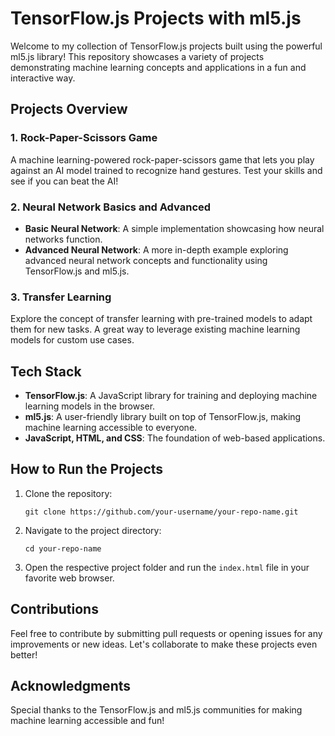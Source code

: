 # TensorFlow.js Projects with ml5.js

Welcome to my collection of TensorFlow.js projects built using the powerful ml5.js library! This repository showcases a variety of projects demonstrating machine learning concepts and applications in a fun and interactive way.

## Projects Overview

### 1. **Rock-Paper-Scissors Game**
   A machine learning-powered rock-paper-scissors game that lets you play against an AI model trained to recognize hand gestures. Test your skills and see if you can beat the AI!

### 2. **Neural Network Basics and Advanced**
   - **Basic Neural Network**: A simple implementation showcasing how neural networks function.
   - **Advanced Neural Network**: A more in-depth example exploring advanced neural network concepts and functionality using TensorFlow.js and ml5.js.

### 3. **Transfer Learning**
   Explore the concept of transfer learning with pre-trained models to adapt them for new tasks. A great way to leverage existing machine learning models for custom use cases.

## Tech Stack
- **TensorFlow.js**: A JavaScript library for training and deploying machine learning models in the browser.
- **ml5.js**: A user-friendly library built on top of TensorFlow.js, making machine learning accessible to everyone.
- **JavaScript, HTML, and CSS**: The foundation of web-based applications.

## How to Run the Projects
1. Clone the repository:
   ```
   git clone https://github.com/your-username/your-repo-name.git
   ```
2. Navigate to the project directory:
   ```
   cd your-repo-name
   ```
3. Open the respective project folder and run the `index.html` file in your favorite web browser.

## Contributions
Feel free to contribute by submitting pull requests or opening issues for any improvements or new ideas. Let's collaborate to make these projects even better!

## Acknowledgments
Special thanks to the TensorFlow.js and ml5.js communities for making machine learning accessible and fun!
